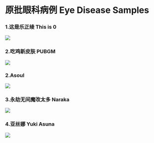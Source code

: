 # 原批眼科病例 Eye Disease Samples


### 1.这是乐正绫   This is 0

![](https://github.com/DreamingCats/GenshitJokes/raw/main/genshitjokes/原批眼科病例/这是乐正绫.jpg)

### 2.吃鸡新皮肤   PUBGM

![](https://github.com/DreamingCats/GenshitJokes/raw/main/genshitjokes/原批眼科病例/吃鸡新皮肤.jpg)

### 2.Asoul

![](https://github.com/DreamingCats/GenshitJokes/raw/main/genshitjokes/原批眼科病例/asoul.jpg)

### 3.永劫无间魔改太多   Naraka

![](https://github.com/DreamingCats/GenshitJokes/raw/main/genshitjokes/原批眼科病例/永劫无间魔改太多.jpg)

### 4.亚丝娜   Yuki Asuna

![](https://github.com/DreamingCats/GenshitJokes/raw/main/genshitjokes/原批眼科病例/亚丝娜.jpg)